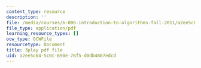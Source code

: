 ```yaml
---
content_type: resource
description: ''
file: /media/courses/6-006-introduction-to-algorithms-fall-2011/a2ee5c645c0c690e76f5d0db4807edcd_moPtwq_cVH8.pdf
file_type: application/pdf
learning_resource_types: []
ocw_type: OCWFile
resourcetype: Document
title: 3play pdf file
uid: a2ee5c64-5c0c-690e-76f5-d0db4807edcd
---
```

